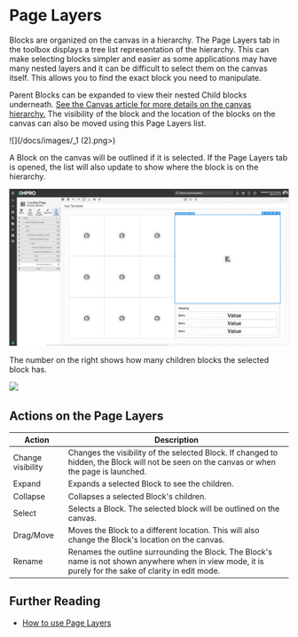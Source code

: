 # Page Layers

Blocks are organized on the canvas in a hierarchy. The Page Layers tab in the toolbox displays a tree list representation of the hierarchy. This can make selecting blocks simpler and easier as some applications may have many nested layers and it can be difficult to select them on the canvas itself. This allows you to find the exact block you need to manipulate.

Parent Blocks can be expanded to view their nested Child blocks underneath. [See the Canvas article for more details on the canvas hierarchy.](canvas.md) The visibility of the block and the location of the blocks on the canvas can also be moved using this Page Layers list.

![](/docs/images/_1 (2).png>)

A Block on the canvas will be outlined if it is selected. If the Page Layers tab is opened, the list will also update to show where the block is on the hierarchy.&#x20;

![images/PageLayers.gif](../images/PageLayers.gif)

The number on the right shows how many children blocks the selected block has.

![](/docs/images/_2.png)

## Actions on the Page Layers

| **Action**        | **Description**                                                                                                                                         |
| ----------------- | ------------------------------------------------------------------------------------------------------------------------------------------------------- |
| Change visibility | Changes the visibility of the selected Block. If changed to hidden, the Block will not be seen on the canvas or when the page is launched.              |
| Expand            | Expands a selected Block to see the children.                                                                                                           |
| Collapse          | Collapses a selected Block's children.                                                                                                                  |
| Select            | Selects a Block. The selected block will be outlined on the canvas.                                                                                     |
| Drag/Move         | Moves the Block to a different location. This will also change the Block's location on the canvas.                                                      |
| Rename            | Renames the outline surrounding the Block. The Block's name is not shown anywhere when in view mode, it is purely for the sake of clarity in edit mode. |

## Further Reading

* [How to use Page Layers](../../how-tos/apps/use-page-layers.md)





